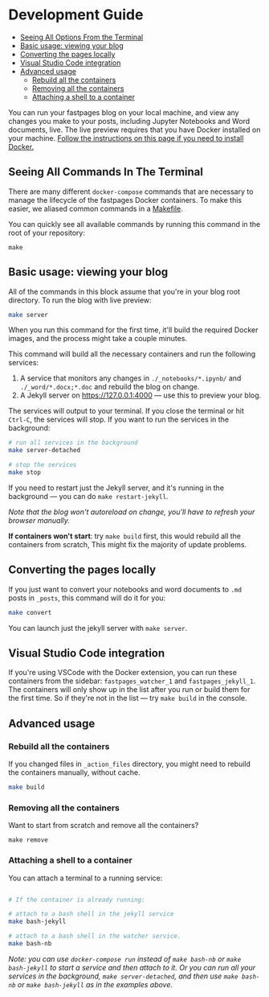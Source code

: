 # Development Guide
  - [Seeing All Options From the Terminal](#seeing-all-commands-in-the-terminal)
  - [Basic usage: viewing your blog](#basic-usage-viewing-your-blog)
  - [Converting the pages locally](#converting-the-pages-locally)
  - [Visual Studio Code integration](#visual-studio-code-integration)
  - [Advanced usage](#advanced-usage)
    - [Rebuild all the containers](#rebuild-all-the-containers)
    - [Removing all the containers](#removing-all-the-containers)
    - [Attaching a shell to a container](#attaching-a-shell-to-a-container)

You can run your fastpages blog on your local machine, and view any changes you make to your posts, including Jupyter Notebooks and Word documents, live.
The live preview requires that you have Docker installed on your machine. [Follow the instructions on this page if you need to install Docker.](https://www.docker.com/products/docker-desktop)

## Seeing All Commands In The Terminal

There are many different `docker-compose` commands that are necessary to manage the lifecycle of the fastpages Docker containers.  To make this easier, we aliased common commands in a [Makefile](https://www.gnu.org/software/make/manual/html_node/Introduction.html).  

You can quickly see all available commands by running this command in the root of your repository:

`make`

## Basic usage: viewing your blog

All of the commands in this block assume that you're in your blog root directory.
To run the blog with live preview:

```bash
make server
```

When you run this command for the first time, it'll build the required Docker images, and the process might take a couple minutes.

This command will build all the necessary containers and run the following services:
1. A service that monitors any changes in `./_notebooks/*.ipynb/` and `./_word/*.docx;*.doc` and rebuild the blog on change.
2. A Jekyll server on https://127.0.0.1:4000 — use this to preview your blog.

The services will output to your terminal. If you close the terminal or hit `Ctrl-C`, the services will stop.
If you want to run the services in the background:

```bash
# run all services in the background
make server-detached

# stop the services
make stop
```

If you need to restart just the Jekyll server, and it's running in the background — you can do `make restart-jekyll`.

_Note that the blog won't autoreload on change, you'll have to refresh your browser manually._

**If containers won't start**: try `make build` first, this would rebuild all the containers from scratch, This might fix the majority of update problems.

## Converting the pages locally

If you just want to convert your notebooks and word documents to `.md` posts in `_posts`, this command will do it for you:

```bash
make convert
```

You can launch just the jekyll server with `make server`.

## Visual Studio Code integration

If you're using VSCode with the Docker extension, you can run these containers from the sidebar: `fastpages_watcher_1` and `fastpages_jekyll_1`.
The containers will only show up in the list after you run or build them for the first time. So if they're not in the list — try `make build` in the console.

## Advanced usage

### Rebuild all the containers
If you changed files in `_action_files` directory, you might need to rebuild the containers manually, without cache.

```bash
make build
```

### Removing all the containers
Want to start from scratch and remove all the containers?

```
make remove
```

### Attaching a shell to a container
You can attach a terminal to a running service:

```bash

# If the container is already running:

# attach to a bash shell in the jekyll service
make bash-jekyll

# attach to a bash shell in the watcher service.
make bash-nb
```

_Note: you can use `docker-compose run` instead of `make bash-nb` or `make bash-jekyll` to start a service and then attach to it.
Or you can run all your services in the background, `make server-detached`, and then use `make bash-nb` or `make bash-jekyll` as in the examples above._
